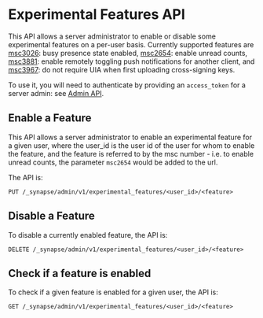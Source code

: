 # Experimental Features API

This API allows a server administrator to enable or disable some experimental features on a per-user
basis. Currently supported features are [msc3026](https://github.com/matrix-org/matrix-spec-proposals/pull/3026): busy presence state enabled,  [msc2654](https://github.com/matrix-org/matrix-spec-proposals/pull/2654): enable unread counts,
[msc3881](https://github.com/matrix-org/matrix-spec-proposals/pull/3881): enable remotely toggling push notifications for another client, and [msc3967](https://github.com/matrix-org/matrix-spec-proposals/pull/3967): do not require
UIA when first uploading cross-signing keys. 


To use it, you will need to authenticate by providing an `access_token`
for a server admin: see [Admin API](../usage/administration/admin_api/).

## Enable a Feature

This API allows a server administrator to enable an experimental feature for a given user, where the
user_id is the user id of the user for whom to enable the feature, and the feature is referred to by
the msc number - i.e. to enable unread counts, the parameter `msc2654` would be added to the url. 

The API is:

```
PUT /_synapse/admin/v1/experimental_features/<user_id>/<feature>
```

## Disable a Feature

To disable a currently enabled feature, the API is:

```
DELETE /_synapse/admin/v1/experimental_features/<user_id>/<feature>
```

## Check if a feature is enabled

To check if a given feature is enabled for a given user, the API is:

```
GET /_synapse/admin/v1/experimental_features/<user_id>/<feature>
```